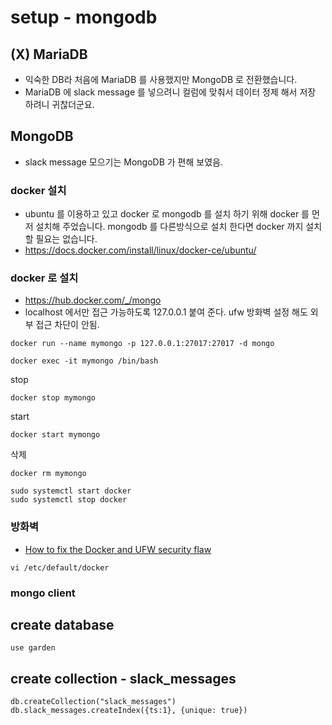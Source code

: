 # setup - mongodb

## (X) MariaDB
* 익숙한 DB라 처음에 MariaDB 를 사용했지만 MongoDB 로 전환했습니다.
* MariaDB 에 slack message 를 넣으려니 컬럼에 맞춰서 데이터 정제 해서 저장 하려니 귀찮더군요.

## MongoDB
* slack message 모으기는 MongoDB 가 편해 보였음.

### docker 설치
* ubuntu 를 이용하고 있고 docker 로 mongodb 를 설치 하기 위해 docker 를 먼저 설치해 주었습니다. mongodb 를 다른방식으로 설치 한다면 docker 까지 설치 할 필요는 없습니다.
* https://docs.docker.com/install/linux/docker-ce/ubuntu/

### docker 로 설치
* https://hub.docker.com/_/mongo
* localhost 에서만 접근 가능하도록 127.0.0.1 붙여 준다. ufw 방화벽 설정 해도 외부 접근 차단이 안됨.
```
docker run --name mymongo -p 127.0.0.1:27017:27017 -d mongo
```

```
docker exec -it mymongo /bin/bash
```

stop
```
docker stop mymongo
```

start
```
docker start mymongo
```

삭제
```
docker rm mymongo
```

```
sudo systemctl start docker
sudo systemctl stop docker
```

### 방화벽
* [How to fix the Docker and UFW security flaw](https://www.techrepublic.com/article/how-to-fix-the-docker-and-ufw-security-flaw/)
```
vi /etc/default/docker
```

### mongo client

## create database
```
use garden
```

## create collection - slack_messages
```
db.createCollection("slack_messages")
db.slack_messages.createIndex({ts:1}, {unique: true})
```